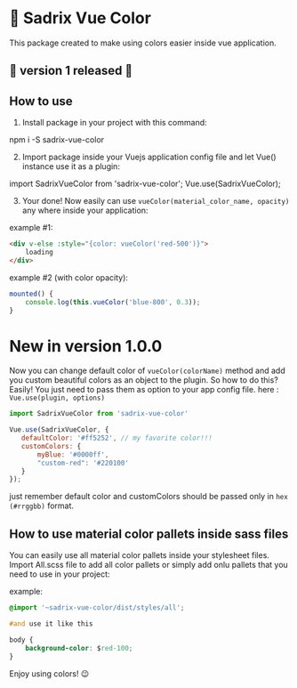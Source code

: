 # 🎨 Sadrix Vue Color
This package created to make using colors easier inside vue application.

## 🎉 version 1 released 🎈

## How to use
1. Install package in your project with this command:

npm i -S sadrix-vue-color

2. Import package inside your Vuejs application config file and let Vue() instance use it as a plugin:

import SadrixVueColor from 'sadrix-vue-color';
Vue.use(SadrixVueColor);

3. Your done! Now easily can use `vueColor(material_color_name, opacity)` any where inside your application:

example #1:

``` html
<div v-else :style="{color: vueColor('red-500')}">
    loading
</div>
```

example #2 (with color opacity):

``` javascript
mounted() {
    console.log(this.vueColor('blue-800', 0.3));
}
```

# New in version 1.0.0
Now you can change default color of `vueColor(colorName)` method and add you custom beautiful colors as an object to the plugin. So how to do this?
Easily! You just need to pass them as option to your app config file.
here : `Vue.use(plugin, options)`
 ``` javascript
import SadrixVueColor from 'sadrix-vue-color'

Vue.use(SadrixVueColor, {
    defaultColor: '#ff5252', // my favorite color!!!
    customColors: {
        myBlue: '#0000ff',
        "custom-red": '#220100'
    }
});
```
just remember default color and customColors should be passed only in `hex (#rrggbb)` format.

## How to use material color pallets inside sass files

You can easily use all material color pallets inside your stylesheet files.
Import All.scss file to add all color pallets or simply add onlu pallets that you need to use in your project:

example:

``` css
@import '~sadrix-vue-color/dist/styles/all';

#and use it like this

body {
    background-color: $red-100;
}
```

Enjoy using colors! 😉

